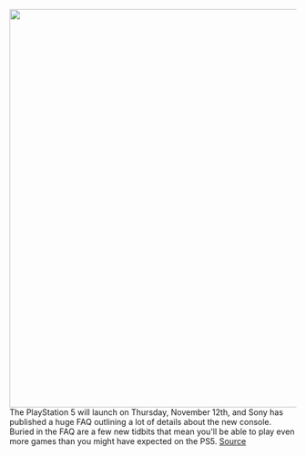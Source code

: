 <img src='https://cdn.vox-cdn.com/thumbor/nYpzQDx1IrKj4ioJQH-L8a4ehO4=/0x0:2040x1360/1200x800/filters:focal(673x544:999x870)/cdn.vox-cdn.com/uploads/chorus_image/image/67760779/vpavic_4278_20201030_0150.0.jpg' width='700px' /><br/>
The PlayStation 5 will launch on Thursday, November 12th, and Sony has published a huge FAQ outlining a lot of details about the new console. Buried in the FAQ are a few new tidbits that mean you'll be able to play even more games than you might have expected on the PS5.
<a href='https://www.theverge.com/2020/11/9/21556760/ps5-sony-playstation-5-region-free-ps-now-support'> Source <a/>